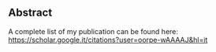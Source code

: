

## Abstract
A complete list of my publication can be found here: https://scholar.google.it/citations?user=oorpe-wAAAAJ&hl=it

